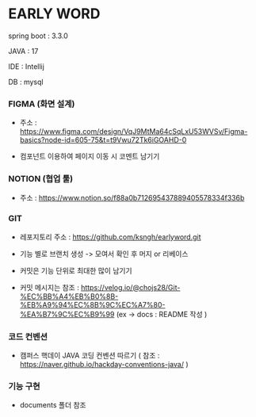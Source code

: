 # EARLY WORD

spring boot : 3.3.0

JAVA : 17

IDE : Intellij

DB : mysql

### FIGMA (화면 설계)

- 주소 : https://www.figma.com/design/VqJ9MtMa64cSqLxU53WVSv/Figma-basics?node-id=605-75&t=t9Vwu72Tk6iGOAHD-0

- 컴포넌트 이용하여 페이지 이동 시 코멘트 남기기

### NOTION (협업 툴)

- 주소 : https://www.notion.so/f88a0b712695437889405578334f336b

### GIT

- 레포지토리 주소 : https://github.com/ksngh/earlyword.git

- 기능 별로 브랜치 생성 -> 모여서 확인 후 머지 or 리베이스

- 커밋은 기능 단위로 최대한 많이 남기기

- 커밋 메시지는 참조 : https://velog.io/@chojs28/Git-%EC%BB%A4%EB%B0%8B-%EB%A9%94%EC%8B%9C%EC%A7%80-%EA%B7%9C%EC%B9%99
  (ex -> docs : README 작성 )


### 코드 컨벤션

- 캠퍼스 핵데이 JAVA 코딩 컨벤션 따르기 ( 참조 : https://naver.github.io/hackday-conventions-java/ )

### 기능 구현

- documents 폴더 참조

